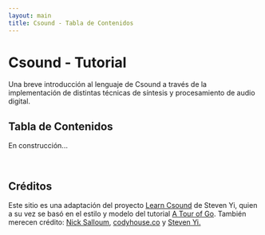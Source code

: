 ```yaml
---
layout: main 
title: Csound - Tabla de Contenidos
---
```

<h1>Csound - Tutorial</h1>

<p>Una breve introducción al lenguaje de Csound a través de la implementación de distintas técnicas de síntesis y procesamiento de audio digital.</p>

<h2>Tabla de Contenidos</h2>
<p>En construcción...</p>
</br>

<!--
        {% assign lessons = site.lessons | sort: "order" %}
        {% for lesson in lessons %}
          {% if lesson.folder != nil %}
                {% if lesson.text != nil %}
                  {% assign lessonbaseurl = {{lesson.url}} | split: 'index.html' %}
<div class="lesson">        
<a href="{{site.baseurl}}{{lesson.url}}">{{lesson.title}}</a>
<p>{{lesson.content}}</p>
</div>
   		        {% endif %}
                {% assign sublessons = lessons | where: "categories", lesson.folder %}
                {% for sublesson in sublessons %}
                  {% if sublesson.subfolder != nil %}
                       {% if sublesson.text != nil %}
                         {% assign sublessonbaseurl = {{sublesson.url}} | split: 'index.html' %}
<div class="lesson"><pre>+&nbsp{{sublesson.title}}:</pre></div><div class="lesson">
<a href="{{site.baseurl}}{{sublesson.url}}">++&nbsp&nbsp&nbsp&nbsp&nbsp&nbsp{{sublesson.subtitle}}:</a> {{sublesson.content}}
</div>
   		               {% endif %}
                       {% assign lessonitems = lessons | where: "categories", sublesson.subfolder %}
                       {% for lessonitem in lessonitems %}
                         {% assign lessonitemsbaseurl = {{lessonitem.url}} | split: 'index.html' %}
<div class="lesson">        
<a href="{{site.baseurl}}{{lessonitem.url}}">++&nbsp&nbsp&nbsp&nbsp&nbsp&nbsp{{lessonitem.title}}:</a> {{lessonitem.content}}
</div>
   		               {% endfor %}
                  {% endif %}
                {% endfor %}
                {% if lesson.sides != nil %}
                  {% assign lessonbaseurl = {{lesson.url}} | split: 'index.html' %}
<div class="lesson">        
<a href="{{site.baseurl}}{{lessonbaseurl}}side_projects/index.html">/+&nbsp&nbsp&nbspSide Projects</a>
<p>{{lesson.content}}</p>
</div>        
   		        {% endif %}
          {% endif %}
        {% endfor %}
-->
<h2>Créditos</h2>

<p>Este sitio es una adaptación del proyecto <a href="https://github.com/csound/learn-csound-site">Learn Csound</a> de Steven Yi, quien a su vez se basó en el estilo y modelo del tutorial <a href="https://tour.golang.org/list">A Tour of Go</a>.
También merecen crédito: <a href="https://github.com/callmenick/Slide-Push-Menus"> Nick Salloum,</a> <a href="https://codyhouse.co/gem/css-multi-level-accordion-menu/">codyhouse.co</a> y <a href="https://github.com/kunstmusik/csound-live-code">Steven Yi.</a>
</p>
